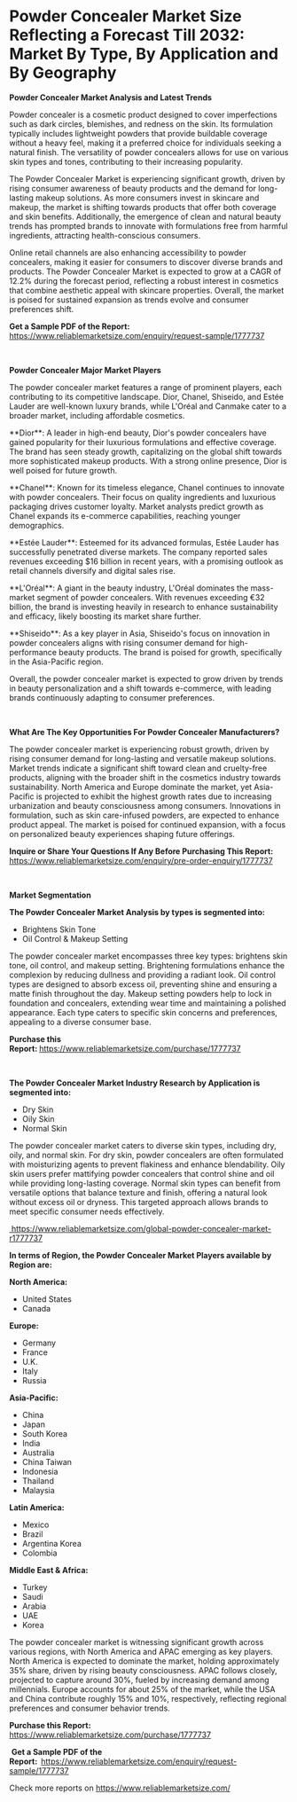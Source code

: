 <p><h1>Powder Concealer Market Size Reflecting a Forecast Till 2032: Market By Type, By Application and By Geography</h1></p><p><strong>Powder Concealer Market Analysis and Latest Trends</strong></p>
<p><p>Powder concealer is a cosmetic product designed to cover imperfections such as dark circles, blemishes, and redness on the skin. Its formulation typically includes lightweight powders that provide buildable coverage without a heavy feel, making it a preferred choice for individuals seeking a natural finish. The versatility of powder concealers allows for use on various skin types and tones, contributing to their increasing popularity.</p><p>The Powder Concealer Market is experiencing significant growth, driven by rising consumer awareness of beauty products and the demand for long-lasting makeup solutions. As more consumers invest in skincare and makeup, the market is shifting towards products that offer both coverage and skin benefits. Additionally, the emergence of clean and natural beauty trends has prompted brands to innovate with formulations free from harmful ingredients, attracting health-conscious consumers.</p><p>Online retail channels are also enhancing accessibility to powder concealers, making it easier for consumers to discover diverse brands and products. The Powder Concealer Market is expected to grow at a CAGR of 12.2% during the forecast period, reflecting a robust interest in cosmetics that combine aesthetic appeal with skincare properties. Overall, the market is poised for sustained expansion as trends evolve and consumer preferences shift.</p></p>
<p><strong>Get a Sample PDF of the Report:&nbsp;</strong> <a href="https://www.reliablemarketsize.com/enquiry/request-sample/1777737?utm_campaign=1103&utm_medium=2&utm_source=Github&utm_content=ia&utm_term=07022025&utm_id=powder-concealer">https://www.reliablemarketsize.com/enquiry/request-sample/1777737</a></p>
<p>&nbsp;</p>
<p><strong>Powder Concealer Major Market Players</strong></p>
<p><p>The powder concealer market features a range of prominent players, each contributing to its competitive landscape. Dior, Chanel, Shiseido, and Estée Lauder are well-known luxury brands, while L'Oréal and Canmake cater to a broader market, including affordable cosmetics. </p><p>**Dior**: A leader in high-end beauty, Dior's powder concealers have gained popularity for their luxurious formulations and effective coverage. The brand has seen steady growth, capitalizing on the global shift towards more sophisticated makeup products. With a strong online presence, Dior is well poised for future growth.</p><p>**Chanel**: Known for its timeless elegance, Chanel continues to innovate with powder concealers. Their focus on quality ingredients and luxurious packaging drives customer loyalty. Market analysts predict growth as Chanel expands its e-commerce capabilities, reaching younger demographics.</p><p>**Estée Lauder**: Esteemed for its advanced formulas, Estée Lauder has successfully penetrated diverse markets. The company reported sales revenues exceeding $16 billion in recent years, with a promising outlook as retail channels diversify and digital sales rise.</p><p>**L'Oréal**: A giant in the beauty industry, L'Oréal dominates the mass-market segment of powder concealers. With revenues exceeding €32 billion, the brand is investing heavily in research to enhance sustainability and efficacy, likely boosting its market share further.</p><p>**Shiseido**: As a key player in Asia, Shiseido's focus on innovation in powder concealers aligns with rising consumer demand for high-performance beauty products. The brand is poised for growth, specifically in the Asia-Pacific region.</p><p>Overall, the powder concealer market is expected to grow driven by trends in beauty personalization and a shift towards e-commerce, with leading brands continuously adapting to consumer preferences.</p></p>
<p>&nbsp;</p>
<p><strong>What Are The Key Opportunities For Powder Concealer Manufacturers?</strong></p>
<p><p>The powder concealer market is experiencing robust growth, driven by rising consumer demand for long-lasting and versatile makeup solutions. Market trends indicate a significant shift toward clean and cruelty-free products, aligning with the broader shift in the cosmetics industry towards sustainability. North America and Europe dominate the market, yet Asia-Pacific is projected to exhibit the highest growth rates due to increasing urbanization and beauty consciousness among consumers. Innovations in formulation, such as skin care-infused powders, are expected to enhance product appeal. The market is poised for continued expansion, with a focus on personalized beauty experiences shaping future offerings.</p></p>
<p><strong>Inquire or Share Your Questions If Any Before Purchasing This Report:</strong> <a href="https://www.reliablemarketsize.com/enquiry/pre-order-enquiry/1777737?utm_campaign=1103&utm_medium=2&utm_source=Github&utm_content=ia&utm_term=07022025&utm_id=powder-concealer">https://www.reliablemarketsize.com/enquiry/pre-order-enquiry/1777737</a></p>
<p>&nbsp;</p>
<p><strong>Market Segmentation</strong></p>
<p><strong>The Powder Concealer Market Analysis by types is segmented into:</strong></p>
<p><ul><li>Brightens Skin Tone</li><li>Oil Control & Makeup Setting</li></ul></p>
<p><p>The powder concealer market encompasses three key types: brightens skin tone, oil control, and makeup setting. Brightening formulations enhance the complexion by reducing dullness and providing a radiant look. Oil control types are designed to absorb excess oil, preventing shine and ensuring a matte finish throughout the day. Makeup setting powders help to lock in foundation and concealers, extending wear time and maintaining a polished appearance. Each type caters to specific skin concerns and preferences, appealing to a diverse consumer base.</p></p>
<p><strong>Purchase this Report:&nbsp;</strong><a href="https://www.reliablemarketsize.com/purchase/1777737?utm_campaign=1103&utm_medium=2&utm_source=Github&utm_content=ia&utm_term=07022025&utm_id=powder-concealer">https://www.reliablemarketsize.com/purchase/1777737</a></p>
<p>&nbsp;</p>
<p><strong>The Powder Concealer Market Industry Research by Application is segmented into:</strong></p>
<p><ul><li>Dry Skin</li><li>Oily Skin</li><li>Normal Skin</li></ul></p>
<p><p>The powder concealer market caters to diverse skin types, including dry, oily, and normal skin. For dry skin, powder concealers are often formulated with moisturizing agents to prevent flakiness and enhance blendability. Oily skin users prefer mattifying powder concealers that control shine and oil while providing long-lasting coverage. Normal skin types can benefit from versatile options that balance texture and finish, offering a natural look without excess oil or dryness. This targeted approach allows brands to meet specific consumer needs effectively.</p></p>
<p><a href="https://www.reliablemarketsize.com/global-powder-concealer-market-r1777737?utm_campaign=1103&utm_medium=2&utm_source=Github&utm_content=ia&utm_term=07022025&utm_id=powder-concealer">&nbsp;https://www.reliablemarketsize.com/global-powder-concealer-market-r1777737</a></p>
<p><strong>In terms of Region, the Powder Concealer Market Players available by Region are:</strong></p>
<p>
    <p> <strong> North America: </strong>
        <ul>
            <li>United States</li>
            <li>Canada</li>
        </ul>
        </p> 
    <p> <strong> Europe: </strong>
        <ul>
            <li>Germany</li>
            <li>France</li>
            <li>U.K.</li>
            <li>Italy</li>
            <li>Russia</li>
        </ul>
        </p> 
    <p> <strong> Asia-Pacific: </strong>
        <ul>
            <li>China</li>
            <li>Japan</li>
            <li>South Korea</li>
            <li>India</li>
            <li>Australia</li>
            <li>China Taiwan</li>
            <li>Indonesia</li>
            <li>Thailand</li>
            <li>Malaysia</li>
        </ul>
        </p> 
    <p> <strong> Latin America: </strong>
        <ul>
            <li>Mexico</li>
            <li>Brazil</li>
            <li>Argentina Korea</li>
            <li>Colombia</li>
        </ul>
        </p> 
    <p> <strong> Middle East & Africa: </strong>
        <ul>
            <li>Turkey</li>
            <li>Saudi</li>
            <li>Arabia</li>
            <li>UAE</li>
            <li>Korea</li>
        </ul>
    </p>
    </p>
<p><p>The powder concealer market is witnessing significant growth across various regions, with North America and APAC emerging as key players. North America is expected to dominate the market, holding approximately 35% share, driven by rising beauty consciousness. APAC follows closely, projected to capture around 30%, fueled by increasing demand among millennials. Europe accounts for about 25% of the market, while the USA and China contribute roughly 15% and 10%, respectively, reflecting regional preferences and consumer behavior trends.</p></p>
<p><strong>Purchase this Report: </strong><a href="https://www.reliablemarketsize.com/purchase/1777737?utm_campaign=1103&utm_medium=2&utm_source=Github&utm_content=ia&utm_term=07022025&utm_id=powder-concealer">https://www.reliablemarketsize.com/purchase/1777737</a></p>
<p>&nbsp;<strong>Get a Sample PDF of the Report:&nbsp;&nbsp;</strong><a href="https://www.reliablemarketsize.com/enquiry/request-sample/1777737?utm_campaign=1103&utm_medium=2&utm_source=Github&utm_content=ia&utm_term=07022025&utm_id=powder-concealer">https://www.reliablemarketsize.com/enquiry/request-sample/1777737</a></p>
<p><strong></strong></p>
<p>Check more reports on <a href="https://www.reliablemarketsize.com/?utm_campaign=1103&utm_medium=2&utm_source=Github&utm_content=ia&utm_term=07022025&utm_id=powder-concealer">https://www.reliablemarketsize.com/</a></p>